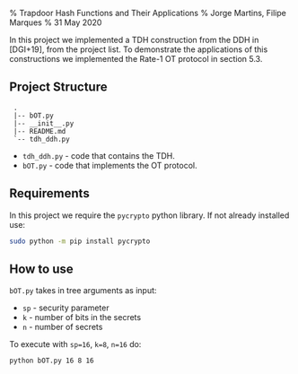 % Trapdoor Hash Functions and Their Applications
% Jorge Martins, Filipe Marques
% 31 May 2020

In this project we implemented a TDH construction from the DDH in [DGI+19], from the project list. To demonstrate the applications of this constructions we implemented the Rate-1 OT protocol in section 5.3.

## Project Structure
 
```
 .
 |-- bOT.py
 |-- __init__.py
 |-- README.md
 `-- tdh_ddh.py
```

* `tdh_ddh.py` - code that contains the TDH.
* `bOT.py` - code that implements the OT protocol.

## Requirements

In this project we require the `pycrypto` python library. If not already installed use:

```sh
sudo python -m pip install pycrypto
```

## How to use

`bOT.py` takes in tree arguments as input:

* `sp` - security parameter
* `k` - number of bits in the secrets
* `n` - number of secrets

To execute with `sp=16`, `k=8`, `n=16` do:

```sh
python bOT.py 16 8 16
```

